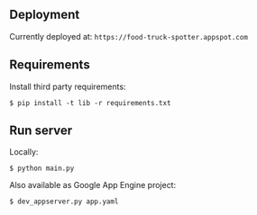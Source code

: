 ## Deployment

Currently deployed at: `https://food-truck-spotter.appspot.com`


## Requirements

Install third party requirements:

```
$ pip install -t lib -r requirements.txt
```


## Run server

Locally:

```
$ python main.py
```

Also available as Google App Engine project:

```
$ dev_appserver.py app.yaml
```
